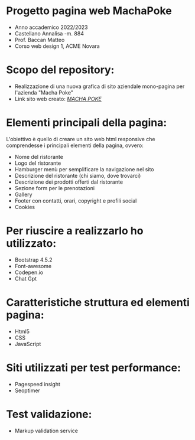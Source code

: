 # Progetto pagina web MachaPoke

* Anno accademico 2022/2023
* Castellano Annalisa -m. 884
* Prof. Baccan Matteo
* Corso web design 1, ACME Novara


# Scopo del repository:

* Realizzazione di una nuova grafica di sito aziendale mono-pagina per l'azienda "Macha Poke"
* Link sito web creato: _[MACHA POKE](https://macha-poke.netlify.app)_


# Elementi principali della pagina:

  L'obiettivo è quello di creare un sito web html responsive che comprendesse i principali elementi della pagina, ovvero:


* Nome del ristorante
* Logo del ristorante
* Hamburger menù per semplificare la navigazione nel sito
* Descrizione del ristorante (chi siamo, dove trovarci)
* Descrizione dei prodotti offerti dal ristorante
* Sezione form per le prenotazioni
* Gallery
* Footer con contatti, orari, copyright e profili social
* Cookies


# Per riuscire a realizzarlo ho utilizzato:

* Bootstrap 4.5.2
* Font-awesome
* Codepen.io
* Chat Gpt


# Caratteristiche struttura ed elementi pagina:

* Html5
* CSS
* JavaScript


# Siti utilizzati per test performance:

* Pagespeed insight
* Seoptimer


# Test validazione:

* Markup validation service


